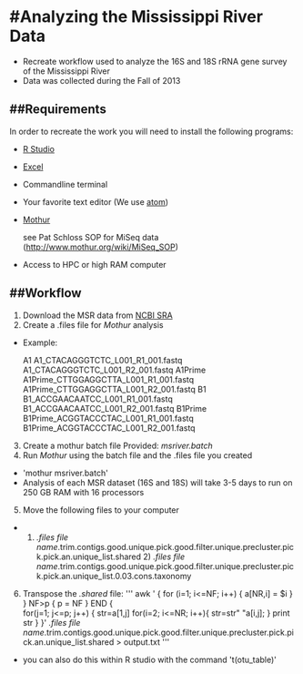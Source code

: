 #Analyzing the Mississippi River Data
======================================

* Recreate workflow used to analyze the 16S and 18S rRNA gene survey of the Mississippi River
* Data was collected during the Fall of 2013

##Requirements
--------------

In order to recreate the work you will need to install the following programs:
* [R Studio](https://www.rstudio.com/)
* [Excel](https://office.live.com/start/Excel.aspx)
* Commandline terminal
* Your favorite text editor (We use [atom](https://atom.io/))
* [Mothur](http://www.mothur.org/)

    see Pat Schloss SOP for MiSeq data (http://www.mothur.org/wiki/MiSeq_SOP)
* Access to HPC or high RAM computer

##Workflow
----------

1. Download the MSR data from [NCBI SRA](http://www.ncbi.nlm.nih.gov/sra)
2. Create a .files file for *Mothur* analysis
*  Example:

    A1	A1_CTACAGGGTCTC_L001_R1_001.fastq	A1_CTACAGGGTCTC_L001_R2_001.fastq
    A1Prime	A1Prime_CTTGGAGGCTTA_L001_R1_001.fastq	A1Prime_CTTGGAGGCTTA_L001_R2_001.fastq
    B1	B1_ACCGAACAATCC_L001_R1_001.fastq	B1_ACCGAACAATCC_L001_R2_001.fastq
    B1Prime	B1Prime_ACGGTACCCTAC_L001_R1_001.fastq	B1Prime_ACGGTACCCTAC_L001_R2_001.fastq
3. Create a mothur batch file
    Provided: *msriver.batch*
4. Run *Mothur* using the batch file and the .files file you created
*  'mothur msriver.batch'
*  Analysis of each MSR dataset (16S and 18S) will take 3-5 days to run on 250 GB RAM with 16 processors
5. Move the following files to your computer
*  1) *.files file name*.trim.contigs.good.unique.pick.good.filter.unique.precluster.pick.pick.an.unique_list.shared 2) *.files file name*.trim.contigs.good.unique.pick.good.filter.unique.precluster.pick.pick.an.unique_list.0.03.cons.taxonomy
6. Transpose the *.shared* file:
'''
awk '
{
    for (i=1; i<=NF; i++)  {
        a[NR,i] = $i
    }
}
NF>p { p = NF }
END {   
    for(j=1; j<=p; j++) {
        str=a[1,j]
        for(i=2; i<=NR; i++){
            str=str" "a[i,j];
        }
        print str
    }
}' *.files file name*.trim.contigs.good.unique.pick.good.filter.unique.precluster.pick.pick.an.unique_list.shared > output.txt
'''
*  you can also do this within R studio with the command 't(otu_table)'
